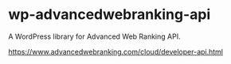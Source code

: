 # wp-advancedwebranking-api
A WordPress library for Advanced Web Ranking API.

https://www.advancedwebranking.com/cloud/developer-api.html
